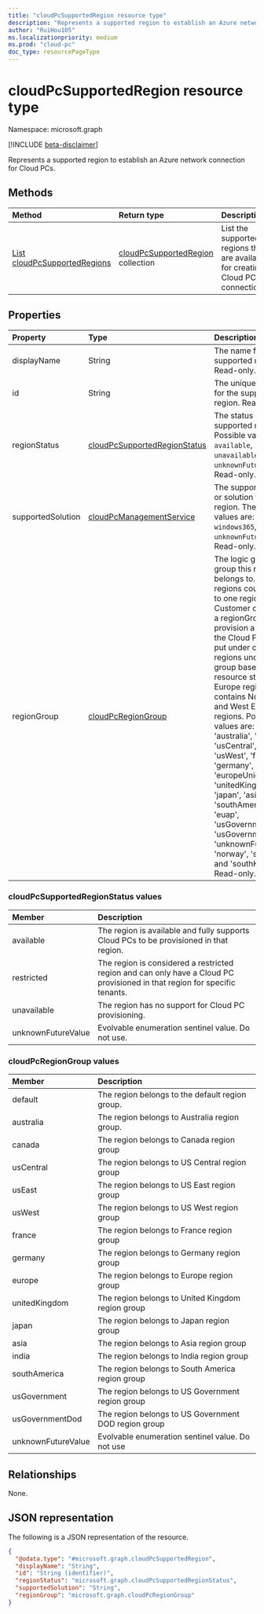 ```yaml
---
title: "cloudPcSupportedRegion resource type"
description: "Represents a supported region to establish an Azure network connection for Cloud PCs."
author: "RuiHou105"
ms.localizationpriority: medium
ms.prod: "cloud-pc"
doc_type: resourcePageType
---
```


# cloudPcSupportedRegion resource type

Namespace: microsoft.graph

[!INCLUDE [beta-disclaimer](../../includes/beta-disclaimer.md)]

Represents a supported region to establish an Azure network connection for Cloud PCs.

## Methods

|Method|Return type|Description|
|:---|:---|:---|
|[List cloudPcSupportedRegions](../api/virtualendpoint-list-supportedregions.md)|[cloudPcSupportedRegion](../resources/cloudpcsupportedregion.md) collection|List the supported regions that are available for creating Cloud PC connections.|

## Properties

|Property|Type|Description|
|:---|:---|:---|
|displayName|String|The name for the supported region. Read-only.|
|id|String|The unique identifier for the supported region. Read-only.|
|regionStatus|[cloudPcSupportedRegionStatus](#cloudpcsupportedregionstatus-values)|The status of the supported region. Possible values are: `available`, `restricted`, `unavailable`, `unknownFutureValue`. Read-only.|
|supportedSolution|[cloudPcManagementService](../resources/cloudpconpremisesconnection.md#cloudpcmanagementservice-values)|The supported service or solution for the region. The possible values are: `windows365`, `devBox`, `unknownFutureValue`. Read-only.|
|regionGroup|[cloudPcRegionGroup](#cloudpcregiongroup-values)|The logic geographic group this region belongs to. Multiple regions could belong to one region group. Customer could select a regionGroup when provision a Cloud PC, the Cloud PC will be put under one of the regions under the group based on resource status. e.g. Europe region group contains North Europe and West Europe regions. Possible values are: 'default', 'australia', 'canada', 'usCentral', 'usEast", 'usWest', 'france', 'germany', 'europeUnion', 'unitedKingdom', 'japan', 'asia', 'india', 'southAmerica', 'euap', 'usGovernment', 'usGovernmentDOD', 'unknownFutureValue', 'norway', 'switzerland' and 'southKorea'. Read-only.|

### cloudPcSupportedRegionStatus values

|Member|Description|
|:---|:---|
|available|The region is available and fully supports Cloud PCs to be provisioned in that region.|
|restricted|The region is considered a restricted region and can only have a Cloud PC provisioned in that region for specific tenants.|
|unavailable|The region has no support for Cloud PC provisioning.|
|unknownFutureValue|Evolvable enumeration sentinel value. Do not use.|

### cloudPcRegionGroup values

|Member|Description|
|:---|:---|
| default | The region belongs to the default region group.|
| australia | The region belongs to Australia region group.|
| canada | The region belongs to Canada region group |
| usCentral | The region belongs to US Central region group |
| usEast | The region belongs to US East region group |
| usWest | The region belongs to US West region group |
| france | The region belongs to France region group |
| germany | The region belongs to Germany region group |
| europe | The region belongs to Europe region group |
| unitedKingdom | The region belongs to United Kingdom region group |
| japan | The region belongs to Japan region group |
| asia | The region belongs to Asia region group |
| india | The region belongs to India region group |
| southAmerica | The region belongs to South America region group |
| usGovernment | The region belongs to US Government region group |
| usGovernmentDod | The region belongs to US Government DOD region group |
| unknownFutureValue | Evolvable enumeration sentinel value. Do not use |

## Relationships

None.

## JSON representation

The following is a JSON representation of the resource.
<!-- {
  "blockType": "resource",
  "keyProperty": "id",
  "@odata.type": "microsoft.graph.cloudPcSupportedRegion",
  "baseType": "microsoft.graph.entity",
  "openType": false
}
-->

``` json
{
  "@odata.type": "#microsoft.graph.cloudPcSupportedRegion",
  "displayName": "String",
  "id": "String (identifier)",
  "regionStatus": "microsoft.graph.cloudPcSupportedRegionStatus",
  "supportedSolution": "String",
  "regionGroup": "microsoft.graph.cloudPcRegionGroup"
}
```
